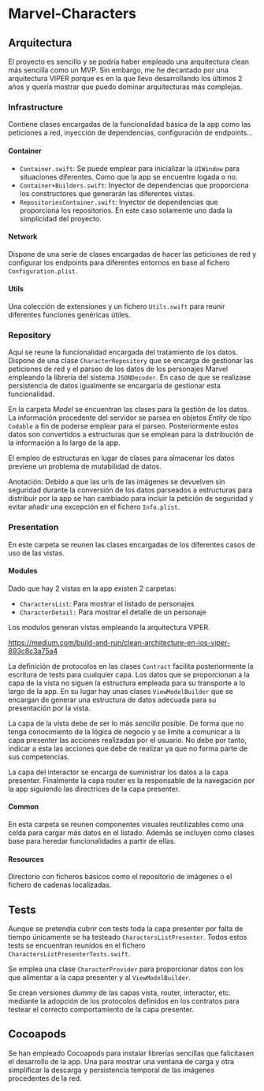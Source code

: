 # Marvel-Characters

## Arquitectura
El proyecto es sencillo y se podría haber empleado una arquitectura clean más sencilla como un MVP. Sin embargo, me he decantado por una arquitectura VIPER porque es en la que llevo desarrollando los últimos 2 años y quería mostrar que puedo dominar arquitecturas más complejas.

### Infrastructure
Contiene clases encargadas de la funcionalidad básica de la app como las peticiones a red, inyección de dependencias, configuración de endpoints...

#### Container
- `Container.swift`:
Se puede emplear para inicializar la `UIWindow` para situaciones diferentes. Como que la app se encuentre logada o no. 
- `Container+Builders.swift`:
Inyector de dependencias que proporciona los constructores que generarán las diferentes vistas.
- `RepositoriesContainer.swift`:
Inyector de dependencias que proporciona los repositorios. En este caso solamente uno dada la simplicidad del proyecto.

#### Network
Dispone de una serie de clases encargadas de hacer las peticiones de red y configurar los endpoints para diferentes entornos en base al fichero `Configuration.plist`. 

#### Utils
Una colección de extensiones y un fichero `Utils.swift` para reunir diferentes funciones genéricas útiles.

### Repository
Aquí se reune la funcionalidad encargada del tratamiento de los datos. Dispone de una clase `CharacterRepository` que se encarga de gestionar las peticiones de red y el parseo de los datos de los personajes Marvel empleando la librería del sistema `JSONDecoder`. En caso de que se realizase persistencia de datos igualmente se encargaría de gestionar esta funcionalidad.

En la carpeta _Model_ se encuentran las clases para la gestión de los datos. La información procedente del servidor se parsea en objetos _Entity_ de tipo `Codable` a fin de poderse emplear para el parseo. Posteriormente estos datos son convertidos a estructuras que se emplean para la distribución de la información a lo largo de la app.

El empleo de estructuras en lugar de clases para almacenar los datos previene un problema de mutabilidad de datos.

Anotación: Debido a que las urls de las imágenes se devuelven sin seguridad durante la conversión de los datos parseados a estructuras para distribuir por la app se han cambiado para incluir la petición de seguridad y evitar añadir una excepción en el fichero `Info.plist`.

### Presentation
En este carpeta se reunen las clases encargadas de los diferentes casos de uso de las vistas.

#### Modules
Dado que hay 2 vistas en la app existen 2 carpetas:
- `CharactersList`:
Para mostrar el listado de personajes
- `CharacterDetail:`
Para mostrar el detalle de un personaje

Los modulos generan vistas empleando la arquitectura VIPER.

https://medium.com/build-and-run/clean-architecture-en-ios-viper-893c8c3a75a4

La definición de protocolos en las clases `Contract` facilita posteriormente la escritura de tests para cualquier capa. Los datos que se proporcionan a la capa de la vista no siguen la estructura empleada para su transporte a lo largo de la app. En su lugar hay unas clases `ViewModelBuilder` que se encargan de generar una estructura de datos adecuada para su presentación por la vista.

La capa de la vista debe de ser lo más _sencilla_ posible. De forma que no tenga conocimiento de la lógica de negocio y se limite a comunicar a la capa presenter las acciones realizadas por el usuario. No debe por tanto, indicar a esta las acciones que debe de realizar ya que no forma parte de sus competencias.

La capa del interactor se encarga de suministrar los datos a la capa presenter. Finalmente la capa router es la responsable de la navegación por la app siguiendo las directrices de la capa presenter. 

#### Common
En esta carpeta se reunen componentes visuales reutilizables como una celda para cargar más datos en el listado. Además se incluyen como clases base para heredar funcionalidades a partir de ellas.

#### Resources
Directorio con ficheros básicos como el repositorio de imágenes o el fichero de cadenas localizadas.

## Tests
Aunque se pretendía cubrir con tests toda la capa presenter por falta de tiempo únicamente se ha testeado `CharactersListPresenter`. Todos estos tests se encuentran reunidos en el fichero `CharactersListPresenterTests.swift`.

Se emplea una clase `CharacterProvider` para proporcionar datos con los que alimentar a la capa presenter y al `ViewModelBuilder`.

Se crean versiones _dummy_ de las capas vista, router, interactor, etc. mediante la adopción de los protocolos definidos en los contratos para testear el correcto comportamiento de la capa presenter.

## Cocoapods
Se han empleado Cocoapods para instalar librerías sencillas que falicitasen el desarrollo de la app. Una para mostrar una ventana de carga y otra simplificar la descarga y persistencia temporal de las imágenes procedentes de la red.
